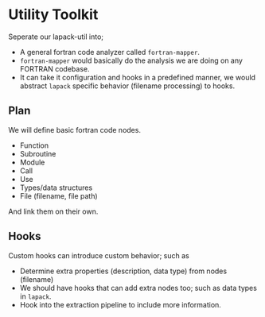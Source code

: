 # Utility Toolkit

Seperate our lapack-util into; 

- A general fortran code analyzer called `fortran-mapper`.
- `fortran-mapper` would basically do the analysis we are doing on any FORTRAN codebase.
- It can take it configuration and hooks in a predefined manner,
we would abstract `lapack` specific behavior (filename processing) to hooks.

## Plan

We will define basic fortran code nodes.

- Function
- Subroutine
- Module
- Call
- Use
- Types/data structures
- File (filename, file path)

And link them on their own.

## Hooks

Custom hooks can introduce custom behavior; such as

- Determine extra properties (description, data type) from nodes (filename)
- We should have hooks that can add extra nodes too; such as data types in `lapack`.
- Hook into the extraction pipeline to include more information.

